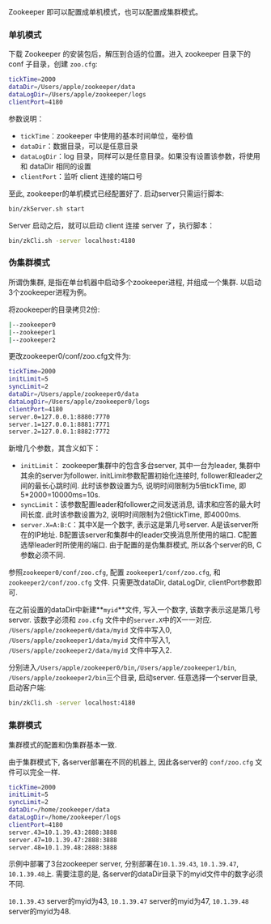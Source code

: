 Zookeeper 即可以配置成单机模式，也可以配置成集群模式。

### 单机模式

下载 Zookeeper 的安装包后，解压到合适的位置。进入 zookeeper 目录下的 conf 子目录，创建 `zoo.cfg`:

```sh
tickTime=2000    
dataDir=/Users/apple/zookeeper/data    
dataLogDir=/Users/apple/zookeeper/logs    
clientPort=4180  
```

参数说明：

- `tickTime`：zookeeper 中使用的基本时间单位，毫秒值
- `dataDir`：数据目录，可以是任意目录
- `dataLogDir`：log 目录，同样可以是任意目录。如果没有设置该参数，将使用和 dataDir 相同的设置
- `clientPort`：监听 client 连接的端口号

至此, zookeeper的单机模式已经配置好了. 启动server只需运行脚本:

```sh
bin/zkServer.sh start  
```

Server 启动之后，就可以启动 client 连接 server 了，执行脚本：

```sh
bin/zkCli.sh -server localhost:4180
```

### 伪集群模式

所谓伪集群, 是指在单台机器中启动多个zookeeper进程, 并组成一个集群. 以启动3个zookeeper进程为例。

将zookeeper的目录拷贝2份:

```sh
|--zookeeper0  
|--zookeeper1  
|--zookeeper2
```

更改zookeeper0/conf/zoo.cfg文件为:

```sh
tickTime=2000    
initLimit=5    
syncLimit=2    
dataDir=/Users/apple/zookeeper0/data    
dataLogDir=/Users/apple/zookeeper0/logs    
clientPort=4180  
server.0=127.0.0.1:8880:7770    
server.1=127.0.0.1:8881:7771    
server.2=127.0.0.1:8882:7772
```

新增几个参数，其含义如下：

- `initLimit`： zookeeper集群中的包含多台server, 其中一台为leader, 集群中其余的server为follower. initLimit参数配置初始化连接时, follower和leader之间的最长心跳时间. 此时该参数设置为5, 说明时间限制为5倍tickTime, 即5*2000=10000ms=10s.
- `syncLimit`：该参数配置leader和follower之间发送消息, 请求和应答的最大时间长度. 此时该参数设置为2, 说明时间限制为2倍tickTime, 即4000ms.
- `server.X=A:B:C`：其中X是一个数字, 表示这是第几号server. A是该server所在的IP地址. B配置该server和集群中的leader交换消息所使用的端口. C配置选举leader时所使用的端口. 由于配置的是伪集群模式, 所以各个server的B, C参数必须不同.

参照`zookeeper0/conf/zoo.cfg`, 配置 `zookeeper1/conf/zoo.cfg`, 和 `zookeeper2/conf/zoo.cfg` 文件. 只需更改dataDir, dataLogDir, clientPort参数即可.

在之前设置的dataDir中新建**`myid`**文件, 写入一个数字, 该数字表示这是第几号server. 该数字必须和 `zoo.cfg` 文件中的`server.X`中的X一一对应.
`/Users/apple/zookeeper0/data/myid` 文件中写入0, `/Users/apple/zookeeper1/data/myid` 文件中写入1, `/Users/apple/zookeeper2/data/myid` 文件中写入2.

分别进入`/Users/apple/zookeeper0/bin`,`/Users/apple/zookeeper1/bin`, `/Users/apple/zookeeper2/bin`三个目录, 启动server.
任意选择一个server目录, 启动客户端:

```sh
bin/zkCli.sh -server localhost:4180
```

### 集群模式

集群模式的配置和伪集群基本一致.

由于集群模式下, 各server部署在不同的机器上, 因此各server的 `conf/zoo.cfg` 文件可以完全一样.

```sh
tickTime=2000    
initLimit=5    
syncLimit=2    
dataDir=/home/zookeeper/data    
dataLogDir=/home/zookeeper/logs    
clientPort=4180  
server.43=10.1.39.43:2888:3888  
server.47=10.1.39.47:2888:3888    
server.48=10.1.39.48:2888:3888  
```

示例中部署了3台zookeeper server, 分别部署在`10.1.39.43`, `10.1.39.47`, `10.1.39.48`上. 需要注意的是, 各server的dataDir目录下的myid文件中的数字必须不同.

`10.1.39.43` server的myid为43, `10.1.39.47` server的myid为47, `10.1.39.48` server的myid为48.